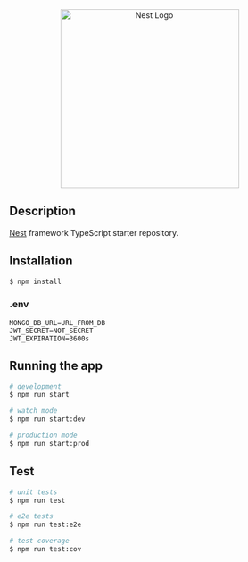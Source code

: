 <div style="text-align: center;">
    <img src="https://nestjs.com/img/logo_text.svg" width="320" alt="Nest Logo" />
</div>

## Description

[Nest](https://github.com/nestjs/nest) framework TypeScript starter repository.

## Installation

```bash
$ npm install
```

### .env
```dotenv
MONGO_DB_URL=URL_FROM_DB
JWT_SECRET=NOT_SECRET
JWT_EXPIRATION=3600s
```

## Running the app

```bash
# development
$ npm run start

# watch mode
$ npm run start:dev

# production mode
$ npm run start:prod
```

## Test

```bash
# unit tests
$ npm run test

# e2e tests
$ npm run test:e2e

# test coverage
$ npm run test:cov
```


